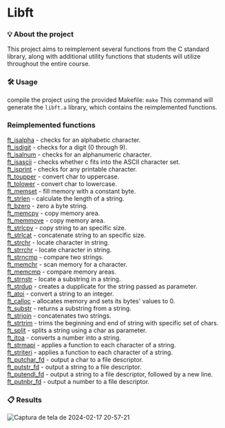 # Libft

### 💡 About the project

This project aims to reimplement several functions from the C standard library, along with additional utility functions that students will utilize throughout the entire course.

### 🛠️ Usage

compile the project using the provided Makefile: ```make```
This command will generate the `libft.a` library, which contains the reimplemented functions.

### Reimplemented functions

[ft_isalpha](https://github.com/carvalho-ra/libft/blob/main/ft_isalpha.c)	- checks for an alphabetic character.  
[ft_isdigit](https://github.com/carvalho-ra/libft/blob/main/ft_isdigit.c)	- checks for a digit (0 through 9).  
[ft_isalnum](https://github.com/carvalho-ra/libft/blob/main/ft_isalnum.c)	- checks for an alphanumeric character.  
[ft_isascii](https://github.com/carvalho-ra/libft/blob/main/ft_isascii.c)	- checks whether c fits into the ASCII character set.  
[ft_isprint](https://github.com/carvalho-ra/libft/blob/main/ft_isprint.c)	- checks for any printable character.  
[ft_toupper](https://github.com/carvalho-ra/libft/blob/main/ft_toupper.c)	- convert char to uppercase.  
[ft_tolower](https://github.com/carvalho-ra/libft/blob/main/ft_tolower.c) - convert char to lowercase.  
[ft_memset](https://github.com/carvalho-ra/libft/blob/main/ft_memset.c) - fill memory with a constant byte.  
[ft_strlen](https://github.com/carvalho-ra/libft/blob/main/ft_strlen.c) - calculate the length of a string.  
[ft_bzero](https://github.com/carvalho-ra/libft/blob/main/ft_bzero.c)	- zero a byte string.  
[ft_memcpy](https://github.com/carvalho-ra/libft/blob/main/ft_memcpy.c) - copy memory area.  
[ft_memmove](https://github.com/carvalho-ra/libft/blob/main/ft_memmove.c) - copy memory area.  
[ft_strlcpy](https://github.com/carvalho-ra/libft/blob/main/ft_strlcpy.c) - copy string to an specific size.  
[ft_strlcat](https://github.com/carvalho-ra/libft/blob/main/ft_strlcat.c)	- concatenate string to an specific size.  
[ft_strchr](https://github.com/carvalho-ra/libft/blob/main/ft_strchr.c)	- locate character in string.  
[ft_strrchr](https://github.com/carvalho-ra/libft/blob/main/ft_strrchr.c)	- locate character in string.  
[ft_strncmp](https://github.com/carvalho-ra/libft/blob/main/ft_strncmp.c)	- compare two strings.  
[ft_memchr](https://github.com/carvalho-ra/libft/blob/main/ft_memchr.c)	- scan memory for a character.  
[ft_memcmp](https://github.com/carvalho-ra/libft/blob/main/ft_memcmp.c)	- compare memory areas.  
[ft_strnstr](https://github.com/carvalho-ra/libft/blob/main/ft_strnstr.c)	- locate a substring in a string.  
[ft_strdup](https://github.com/carvalho-ra/libft/blob/main/ft_strdup.c)	- creates a dupplicate for the string passed as parameter.  
[ft_atoi](https://github.com/carvalho-ra/libft/blob/main/ft_atoi.c)	- convert a string to an integer.  
[ft_calloc](https://github.com/carvalho-ra/libft/blob/main/ft_calloc.c)	- allocates memory and sets its bytes' values to 0.  
[ft_substr](https://github.com/carvalho-ra/libft/blob/main/ft_substr.c)	- returns a substring from a string.  
[ft_strjoin](https://github.com/carvalho-ra/libft/blob/main/ft_strjoin.c)	- concatenates two strings.  
[ft_strtrim](https://github.com/carvalho-ra/libft/blob/main/ft_strtrim.c)	- trims the beginning and end of string with specific set of chars.  
[ft_split](https://github.com/carvalho-ra/libft/blob/main/ft_split.c) - splits a string using a char as parameter.  
[ft_itoa](https://github.com/carvalho-ra/libft/blob/main/ft_itoa.c)	- converts a number into a string.  
[ft_strmapi](https://github.com/carvalho-ra/libft/blob/main/ft_strmapi.c)	- applies a function to each character of a string.  
[ft_striteri](https://github.com/carvalho-ra/libft/blob/main/ft_striteri.c)	- applies a function to each character of a string.  
[ft_putchar_fd](https://github.com/carvalho-ra/libft/blob/main/ft_putchar_fd.c)	- output a char to a file descriptor.  
[ft_putstr_fd](https://github.com/carvalho-ra/libft/blob/main/ft_putstr_fd.c)	- output a string to a file descriptor.  
[ft_putendl_fd](https://github.com/carvalho-ra/libft/blob/main/ft_putendl_fd.c)	- output a string to a file descriptor, followed by a new line.  
[ft_putnbr_fd](https://github.com/carvalho-ra/libft/blob/main/ft_putnbr_fd.c)	- output a number to a file descriptor.  

### 📋 Results
![Captura de tela de 2024-02-17 20-57-21](https://github.com/carvalho-ra/libft/assets/66538173/563db729-8f49-46e1-ae76-3bc7c1fe767f)
